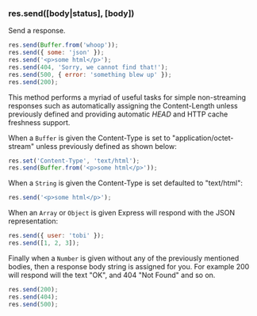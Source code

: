 <h3 id='res.send'>res.send([body|status], [body])</h3>

Send a response.

```js
res.send(Buffer.from('whoop'));
res.send({ some: 'json' });
res.send('<p>some html</p>');
res.send(404, 'Sorry, we cannot find that!');
res.send(500, { error: 'something blew up' });
res.send(200);
```

This method performs a myriad of useful tasks for simple non-streaming responses such as automatically assigning the Content-Length unless previously defined and providing automatic <em>HEAD</em> and HTTP cache freshness support.

When a `Buffer` is given the Content-Type is set to "application/octet-stream" unless previously defined as shown below:

```js
res.set('Content-Type', 'text/html');
res.send(Buffer.from('<p>some html</p>'));
```

When a `String` is given the Content-Type is set defaulted to "text/html":

```js
res.send('<p>some html</p>');
```

When an `Array` or `Object` is given Express will respond with the JSON representation:

```js
res.send({ user: 'tobi' });
res.send([1, 2, 3]);
```

Finally when a `Number` is given without any of the previously mentioned bodies, then a response body string is assigned for you. For example 200 will respond will the text "OK", and 404 "Not Found" and so on.

```js
res.send(200);
res.send(404);
res.send(500);
```
